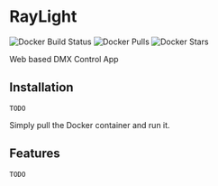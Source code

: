# RayLight
![Docker Build Status](https://img.shields.io/docker/build/raynigon/raylight)
![Docker Pulls](https://img.shields.io/docker/pulls/raynigon/raylight)
![Docker Stars](https://img.shields.io/docker/stars/raynigon/raylight)

Web based DMX Control App

## Installation
`TODO`

Simply pull the Docker container and run it.

## Features

`TODO`